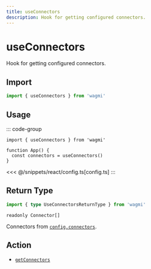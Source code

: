 ```yaml
---
title: useConnectors
description: Hook for getting configured connectors.
---
```


# useConnectors

Hook for getting configured connectors.

## Import

```ts
import { useConnectors } from 'wagmi'
```

## Usage

::: code-group
```tsx [index.tsx]
import { useConnectors } from 'wagmi'

function App() {
  const connectors = useConnectors()
}
```
<<< @/snippets/react/config.ts[config.ts]
:::

## Return Type

```ts
import { type UseConnectorsReturnType } from 'wagmi'
```

`readonly Connector[]`

Connectors from [`config.connectors`](/react/api/createConfig#connectors-1).

## Action

- [`getConnectors`](/core/api/actions/getConnectors)
